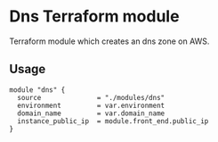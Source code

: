 # Dns Terraform module

Terraform module which creates an dns zone on AWS.

## Usage

```hcl
module "dns" {
  source              = "./modules/dns"
  environment         = var.environment
  domain_name         = var.domain_name
  instance_public_ip  = module.front_end.public_ip
}
```